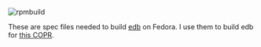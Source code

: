 ![rpmbuild](https://copr.fedorainfracloud.org/coprs/peoinas/edb-debugger/package/edb/status_image/last_build.png)

These are spec files needed to build [edb](https://github.com/eteran/edb-debugger) on Fedora.
I use them to build edb for [this COPR](https://copr.fedorainfracloud.org/coprs/peoinas/edb-debugger).
